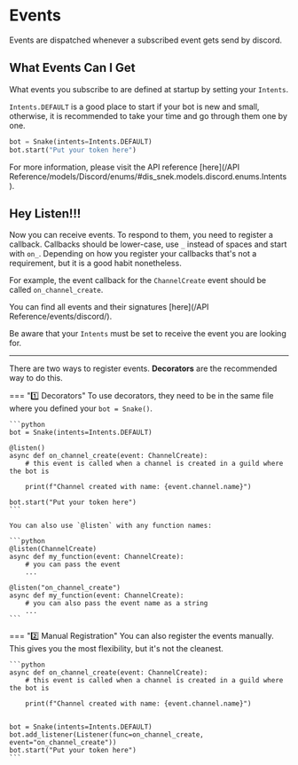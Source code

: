 # Events

Events are dispatched whenever a subscribed event gets send by discord.

## What Events Can I Get

What events you subscribe to are defined at startup by setting your `Intents`.

`Intents.DEFAULT` is a good place to start if your bot is new and small, otherwise, it is recommended to take your time and go through them one by one.
```python
bot = Snake(intents=Intents.DEFAULT)
bot.start("Put your token here")
```

For more information, please visit the API reference [here](/API Reference/models/Discord/enums/#dis_snek.models.discord.enums.Intents).

## Hey Listen!!!

Now you can receive events. To respond to them, you need to register a callback. Callbacks should be lower-case, use `_` instead of spaces and start with `on_`.
Depending on how you register your callbacks that's not a requirement, but it is a good habit nonetheless.

For example, the event callback for the `ChannelCreate` event should be called `on_channel_create`.

You can find all events and their signatures [here](/API Reference/events/discord/).

Be aware that your `Intents` must be set to receive the event you are looking for.

---

There are two ways to register events. **Decorators** are the recommended way to do this.

=== ":one: Decorators"
    To use decorators, they need to be in the same file where you defined your `bot = Snake()`.

    ```python
    bot = Snake(intents=Intents.DEFAULT)

    @listen()
    async def on_channel_create(event: ChannelCreate):
        # this event is called when a channel is created in a guild where the bot is

        print(f"Channel created with name: {event.channel.name}")

    bot.start("Put your token here")
    ```

    You can also use `@listen` with any function names:

    ```python
    @listen(ChannelCreate)
    async def my_function(event: ChannelCreate):
        # you can pass the event
        ...

    @listen("on_channel_create")
    async def my_function(event: ChannelCreate):
        # you can also pass the event name as a string
        ...
    ```

=== ":two: Manual Registration"
    You can also register the events manually. This gives you the most flexibility, but it's not the cleanest.

    ```python
    async def on_channel_create(event: ChannelCreate):
        # this event is called when a channel is created in a guild where the bot is

        print(f"Channel created with name: {event.channel.name}")


    bot = Snake(intents=Intents.DEFAULT)
    bot.add_listener(Listener(func=on_channel_create, event="on_channel_create"))
    bot.start("Put your token here")
    ```
